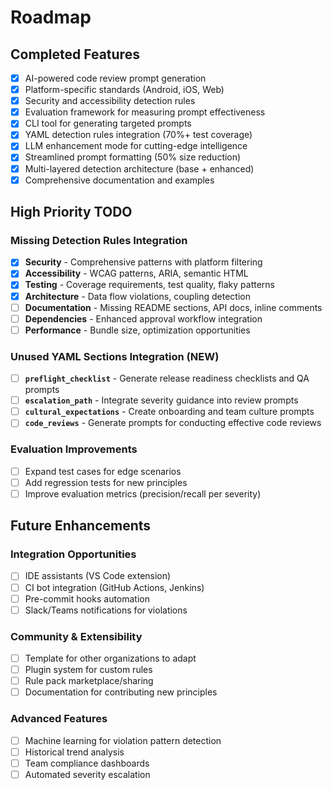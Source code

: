 # Roadmap

## Completed Features

- [x] AI-powered code review prompt generation
- [x] Platform-specific standards (Android, iOS, Web)
- [x] Security and accessibility detection rules
- [x] Evaluation framework for measuring prompt effectiveness
- [x] CLI tool for generating targeted prompts
- [x] YAML detection rules integration (70%+ test coverage)
- [x] LLM enhancement mode for cutting-edge intelligence
- [x] Streamlined prompt formatting (50% size reduction)
- [x] Multi-layered detection architecture (base + enhanced)
- [x] Comprehensive documentation and examples

## High Priority TODO

### Missing Detection Rules Integration

- [x] **Security** - Comprehensive patterns with platform filtering
- [x] **Accessibility** - WCAG patterns, ARIA, semantic HTML
- [x] **Testing** - Coverage requirements, test quality, flaky patterns
- [x] **Architecture** - Data flow violations, coupling detection
- [ ] **Documentation** - Missing README sections, API docs, inline comments
- [ ] **Dependencies** - Enhanced approval workflow integration
- [ ] **Performance** - Bundle size, optimization opportunities

### Unused YAML Sections Integration (NEW)

- [ ] **`preflight_checklist`** - Generate release readiness checklists and QA prompts
- [ ] **`escalation_path`** - Integrate severity guidance into review prompts
- [ ] **`cultural_expectations`** - Create onboarding and team culture prompts
- [ ] **`code_reviews`** - Generate prompts for conducting effective code reviews

### Evaluation Improvements

- [ ] Expand test cases for edge scenarios
- [ ] Add regression tests for new principles
- [ ] Improve evaluation metrics (precision/recall per severity)

## Future Enhancements

### Integration Opportunities

- [ ] IDE assistants (VS Code extension)
- [ ] CI bot integration (GitHub Actions, Jenkins)
- [ ] Pre-commit hooks automation
- [ ] Slack/Teams notifications for violations

### Community & Extensibility

- [ ] Template for other organizations to adapt
- [ ] Plugin system for custom rules
- [ ] Rule pack marketplace/sharing
- [ ] Documentation for contributing new principles

### Advanced Features

- [ ] Machine learning for violation pattern detection
- [ ] Historical trend analysis
- [ ] Team compliance dashboards
- [ ] Automated severity escalation
